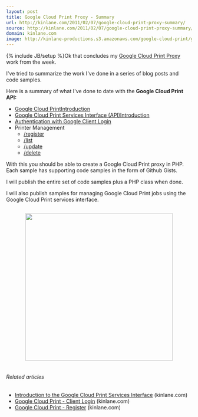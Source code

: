 ```yaml
---
layout: post
title: Google Cloud Print Proxy - Summary
url: http://kinlane.com/2011/02/07/google-cloud-print-proxy-summary/
source: http://kinlane.com/2011/02/07/google-cloud-print-proxy-summary/
domain: kinlane.com
image: http://kinlane-productions.s3.amazonaws.com/google-cloud-print/google-cloud-print-mimeo.png
---
```

{% include JB/setup %}Ok that concludes my <a href="http://code.google.com/apis/cloudprint/docs/proxyinterfaces.html" target="_blank">Google Cloud Print Proxy</a> work from the week.<p></p>
I've tried to summarize the work I've done in a series of blog posts and code samples.<p></p>
Here is a summary of what I've done to date with the <strong>Google Cloud Print API:</strong>
<div id="_mcePaste">
<ul class="mainlist">
	<li><a href="http://www.kinlane.com/2011/02/introduction-to-google-cloud-print/" target="_blank">Google Cloud PrintIntroduction</a></li>
	<li><a href="http://www.kinlane.com/2011/02/introduction-to-the-google-cloud-print-services-interface/" target="_blank">Google Cloud Print Services Interface (API)Introduction</a></li>
	<li><a href="http://www.kinlane.com/2011/02/google-cloud-print-client-login/" target="_blank">Authentication with Google Client Login</a></li>
	<li>Printer Management
<ul class="mainlist">
	<li><a href="http://www.kinlane.com/2011/02/google-cloud-print-register/" target="_blank">/register</a></li>
</ul>
<ul class="mainlist">
	<li><a href="http://www.kinlane.com/2011/02/google-cloud-print-list/" target="_blank">/list</a></li>
	<li><a href="http://www.kinlane.com/2011/02/google-cloud-print-update/" target="_blank">/update</a></li>
	<li><a href="http://www.kinlane.com/2011/02/google-cloud-print-delete/" target="_blank">/delete</a></li>
</ul>
</li>
</ul>
</div>
With this you should be able to create a Google Cloud Print proxy in PHP. Each sample has supporting code samples in the form of Github Gists.<p></p>
I will publish the entire set of code samples plus a PHP class when done.<p></p>
I will also publish samples for managing Google Cloud Print jobs using the Google Cloud Print services interface.
<p style="text-align: center;"><a href="http://www.mimeo.com" target="_blank"><img class="aligncenter" style="padding: 15px;" src="http://kinlane-productions.s3.amazonaws.com/google-cloud-print/google-cloud-print-mimeo.png" alt="" width="400" align="center" /></a><p></p>
<h6 class="zemanta-related-title" style="font-size: 1em;">Related articles</h6>
<ul class="zemanta-article-ul">
	<li class="zemanta-article-ul-li"><a href="http://www.kinlane.com/2011/02/introduction-to-the-google-cloud-print-services-interface/">Introduction to the Google Cloud Print Services Interface</a> (kinlane.com)</li>
	<li class="zemanta-article-ul-li"><a href="http://www.kinlane.com/2011/02/google-cloud-print-client-login/">Google Cloud Print - Client Login</a> (kinlane.com)</li>
	<li class="zemanta-article-ul-li"><a href="http://www.kinlane.com/2011/02/google-cloud-print-register/">Google Cloud Print - Register</a> (kinlane.com)</li>
</ul>
